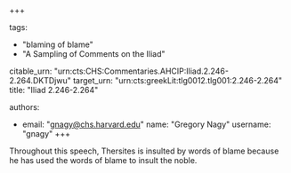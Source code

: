 +++

tags:
- "blaming of blame"
- "A Sampling of Comments on the Iliad"

citable_urn: "urn:cts:CHS:Commentaries.AHCIP:Iliad.2.246-2.264.DKTDjwu"
target_urn: "urn:cts:greekLit:tlg0012.tlg001:2.246-2.264"
title: "Iliad 2.246-2.264"

authors:
- email: "gnagy@chs.harvard.edu"
  name: "Gregory Nagy"
  username: "gnagy"
+++

<p>Throughout this speech, Thersites is insulted by words of blame because he has used the words of blame to insult the noble.  </p>